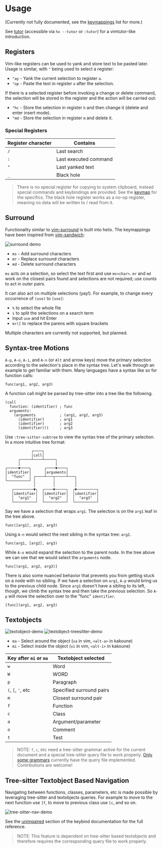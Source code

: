 # Usage

(Currently not fully documented, see the [keymappings](./keymap.md) list for more.)

See [tutor](https://github.com/helix-editor/helix/blob/master/runtime/tutor) (accessible via `hx --tutor` or `:tutor`) for a vimtutor-like introduction.

## Registers

Vim-like registers can be used to yank and store text to be pasted later. Usage is similar, with `"` being used to select a register:

- `"ay` - Yank the current selection to register `a`.
- `"op` - Paste the text in register `o` after the selection.

If there is a selected register before invoking a change or delete command, the selection will be stored in the register and the action will be carried out:

- `"hc` - Store the selection in register `h` and then change it (delete and enter insert mode).
- `"md` - Store the selection in register `m` and delete it.

### Special Registers

| Register character | Contains              |
| ---                | ---                   |
| `/`                | Last search           |
| `:`                | Last executed command |
| `"`                | Last yanked text      |
| `_`                | Black hole            |

> There is no special register for copying to system clipboard, instead special commands and keybindings are provided. See the [keymap](keymap.md#space-mode) for the specifics.
> The black hole register works as a no-op register, meaning no data will be written to / read from it.

## Surround

Functionality similar to [vim-surround](https://github.com/tpope/vim-surround) is built into
helix. The keymappings have been inspired from [vim-sandwich](https://github.com/machakann/vim-sandwich):

![surround demo](https://user-images.githubusercontent.com/23398472/122865801-97073180-d344-11eb-8142-8f43809982c6.gif)

- `ms` - Add surround characters
- `mr` - Replace surround characters
- `md` - Delete surround characters

`ms` acts on a selection, so select the text first and use `ms<char>`. `mr` and `md` work
on the closest pairs found and selections are not required; use counts to act in outer pairs.

It can also act on multiple selections (yay!). For example, to change every occurrence of `(use)` to `[use]`:

- `%` to select the whole file
- `s` to split the selections on a search term
- Input `use` and hit Enter
- `mr([` to replace the parens with square brackets

Multiple characters are currently not supported, but planned.

## Syntax-tree Motions

`A-p`, `A-o`, `A-i`, and `A-n` (or `Alt` and arrow keys) move the primary
selection according to the selection's place in the syntax tree. Let's walk
through an example to get familiar with them. Many languages have a syntax like
so for function calls:

```
func(arg1, arg2, arg3)
```

A function call might be parsed by tree-sitter into a tree like the following.

```tsq
(call
  function: (identifier) ; func
  arguments:
    (arguments           ; (arg1, arg2, arg3)
      (identifier)       ; arg1
      (identifier)       ; arg2
      (identifier)))     ; arg3
```

Use `:tree-sitter-subtree` to view the syntax tree of the primary selection. In
a more intuitive tree format:

```
            ┌────┐
            │call│
      ┌─────┴────┴─────┐
      │                │
┌─────▼────┐      ┌────▼────┐
│identifier│      │arguments│
│  "func"  │ ┌────┴───┬─────┴───┐
└──────────┘ │        │         │
             │        │         │
   ┌─────────▼┐  ┌────▼─────┐  ┌▼─────────┐
   │identifier│  │identifier│  │identifier│
   │  "arg1"  │  │  "arg2"  │  │  "arg3"  │
   └──────────┘  └──────────┘  └──────────┘
```

Say we have a selection that wraps `arg1`. The selection is on the `arg1` leaf
in the tree above.

```
func([arg1], arg2, arg3)
```

Using `A-n` would select the next sibling in the syntax tree: `arg2`.

```
func(arg1, [arg2], arg3)
```

While `A-o` would expand the selection to the parent node. In the tree above we
can see that we would select the `arguments` node.

```
func[(arg1, arg2, arg3)]
```

There is also some nuanced behavior that prevents you from getting stuck on a
node with no sibling. If we have a selection on `arg1`, `A-p` would bring us
to the previous child node. Since `arg1` doesn't have a sibling to its left,
though, we climb the syntax tree and then take the previous selection. So `A-p`
will move the selection over to the "func" `identifier`.

```
[func](arg1, arg2, arg3)
```

## Textobjects

![textobject-demo](https://user-images.githubusercontent.com/23398472/124231131-81a4bb00-db2d-11eb-9d10-8e577ca7b177.gif)
![textobject-treesitter-demo](https://user-images.githubusercontent.com/23398472/132537398-2a2e0a54-582b-44ab-a77f-eb818942203d.gif)

- `ma` - Select around the object (`va` in vim, `<alt-a>` in kakoune)
- `mi` - Select inside the object (`vi` in vim, `<alt-i>` in kakoune)

| Key after `mi` or `ma` | Textobject selected      |
| ---                    | ---                      |
| `w`                    | Word                     |
| `W`                    | WORD                     |
| `p`                    | Paragraph                |
| `(`, `[`, `'`, etc     | Specified surround pairs |
| `m`                    | Closest surround pair    |
| `f`                    | Function                 |
| `c`                    | Class                    |
| `a`                    | Argument/parameter       |
| `o`                    | Comment                  |
| `t`                    | Test                     |

> NOTE: `f`, `c`, etc need a tree-sitter grammar active for the current
document and a special tree-sitter query file to work properly. [Only
some grammars][lang-support] currently have the query file implemented.
Contributions are welcome!

## Tree-sitter Textobject Based Navigation

Navigating between functions, classes, parameters, etc is made
possible by leveraging tree-sitter and textobjects queries. For
example to move to the next function use `]f`, to move to previous
class use `[c`, and so on.

![tree-sitter-nav-demo][tree-sitter-nav-demo]

See the [unimpaired][unimpaired-keybinds] section of the keybind
documentation for the full reference.

> NOTE: This feature is dependent on tree-sitter based textobjects
and therefore requires the corresponding query file to work properly.

[lang-support]: ./lang-support.md
[unimpaired-keybinds]: ./keymap.md#unimpaired
[tree-sitter-nav-demo]: https://user-images.githubusercontent.com/23398472/152332550-7dfff043-36a2-4aec-b8f2-77c13eb56d6f.gif
